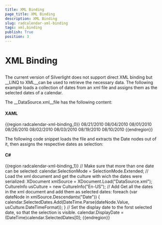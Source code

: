 ```yaml
---
title: XML Binding
page_title: XML Binding
description: XML Binding
slug: radcalendar-xml-binding
tags: xml,binding
publish: True
position: 3
---
```


# XML Binding



## 

The current version of Silverlight does not support direct XML binding but __LINQ to XML__can be used to retrieve the necessary data. The following example loads a collection of dates from an xml file and assigns them as the selected dates of a calendar.

The __DataSource.xml__file has the following content:

#### __XAML__

{{region radcalendar-xml-binding_0}}
	<?xml version="1.0" encoding="utf-8" ?>
	<ChosenDates>
	  <Date>08/21/2010</Date>
	  <Date>08/04/2010</Date>
	  <Date>08/01/2010</Date>
	  <Date>08/26/2010</Date>
	  <Date>08/02/2010</Date>
	  <Date>08/03/2010</Date>
	  <Date>08/19/2010</Date>
	  <Date>08/10/2010</Date>
	</ChosenDates>
	{{endregion}}



The following code snippet loads the file and extracts the Date nodes out of it, then assigns the respective dates as selection:

#### __C#__

{{region radcalendar-xml-binding_1}}
	// Make sure that more than one date can be selected:
	calendar.SelectionMode = SelectionMode.Extended;
	// Load the xml document and get the culture with wich the dates were serialized:
	XDocument xmlSource = XDocument.Load("DataSource.xml");
	CultureInfo usCulture = new CultureInfo("En-US");
	// Add Get all the dates in the xml document and add them as selected dates:
	foreach (var dateNode in xmlSource.Descendants("Date"))
	{
	    calendar.SelectedDates.Add(DateTime.Parse(dateNode.Value, usCulture.DateTimeFormat));
	}
	// Set the display date to the forst selected date, so that the selection is visible.
	calendar.DisplayDate = (DateTime)calendar.SelectedDates[0];
	{{endregion}}


